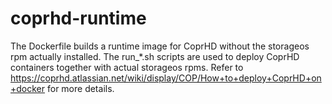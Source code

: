 # coprhd-runtime
The Dockerfile builds a runtime image for CoprHD without the storageos rpm actually installed.
The run_*.sh scripts are used to deploy CoprHD containers together with actual storageos rpms.
Refer to https://coprhd.atlassian.net/wiki/display/COP/How+to+deploy+CoprHD+on+docker for more details.
